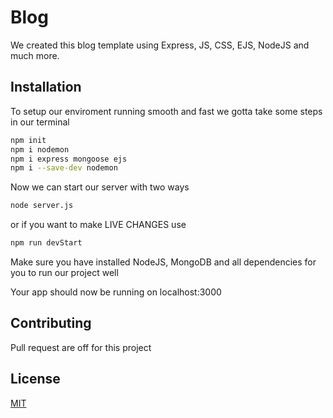 # Blog
We created this blog template using Express, JS, CSS, EJS, NodeJS and much more.

## Installation
To setup our enviroment running smooth and fast we gotta take some steps in our terminal

```bash
npm init
npm i nodemon
npm i express mongoose ejs
npm i --save-dev nodemon
```
Now we can start our server with two ways

```bash
node server.js
```
or if you want to make LIVE CHANGES use

```bash
npm run devStart
```

Make sure you have installed NodeJS, MongoDB and all dependencies for you to run our project well

Your app should now be running on localhost:3000

## Contributing
Pull request are off for this project

## License
[MIT](https://choosealicense.com/licenses/mit/)

